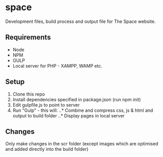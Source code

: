 # space
Development files, build process and output file for The Space website.
## Requirements
* Node
* NPM
* GULP
* Local server for PHP - XAMPP, WAMP etc.
## Setup
1. Clone this repo
2. Install dependencies specified in package.json (run npm init)
3. Edit gulpfile.js to point to server
4. Run "Gulp" - this will:
..* Combine and compress css, js & html and output to build folder
..* Display pages in local server
## Changes
Only make changes in the scr folder (except images which are optimised and added directly into the build folder)
